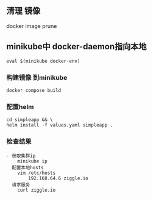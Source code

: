 ## 清理 <none>镜像
docker image prune

## minikube中 docker-daemon指向本地
    eval $(minikube docker-env)
### 构建镜像 到minikube
    docker compose build 
### 配置helm 
    cd simpleapp && \
    helm install -f values.yaml simpleapp . 
### 检查结果
    - 获取集群ip 
        minikube ip
      配置本地hosts
        vim /etc/hosts
            192.168.64.6 ziggle.io
      请求服务
        curl ziggle.io



